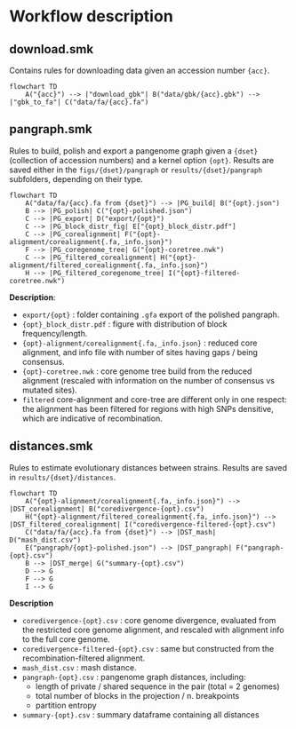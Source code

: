 # Workflow description

## download.smk

Contains rules for downloading data given an accession number `{acc}`.

```mermaid
flowchart TD
    A("{acc}") --> |"download_gbk"| B("data/gbk/{acc}.gbk") --> |"gbk_to_fa"| C("data/fa/{acc}.fa")
```

## pangraph.smk

Rules to build, polish and export a pangenome graph given a `{dset}` (collection of accession numbers) and a kernel option `{opt}`. Results are saved either in the `figs/{dset}/pangraph` or `results/{dset}/pangraph` subfolders, depending on their type.

```mermaid
flowchart TD
    A("data/fa/{acc}.fa from {dset}") --> |PG_build| B("{opt}.json") 
    B --> |PG_polish| C("{opt}-polished.json")
    C --> |PG_export| D("export/{opt}")
    C --> |PG_block_distr_fig| E["{opt}_block_distr.pdf"]
    C --> |PG_corealignment| F("{opt}-alignment/corealignment{.fa,_info.json}")
    F --> |PG_coregenome_tree| G("{opt}-coretree.nwk")
    C --> |PG_filtered_corealignment| H("{opt}-alignment/filtered_corealignment{.fa,_info.json}")
    H --> |PG_filtered_coregenome_tree| I("{opt}-filtered-coretree.nwk")
```

**Description**:
- `export/{opt}` : folder containing `.gfa` export of the polished pangraph.
- `{opt}_block_distr.pdf` : figure with distribution of block frequency/length.
- `{opt}-alignment/corealignment{.fa,_info.json}` : reduced core alignment, and info file with number of sites having gaps / being consensus.
- `{opt}-coretree.nwk` : core genome tree build from the reduced alignment (rescaled with information on the number of consensus vs mutated sites).
- `filtered` core-alignment and core-tree are different only in one respect: the alignment has been filtered for regions with high SNPs densitive, which are indicative of recombination.

## distances.smk

Rules to estimate evolutionary distances between strains. Results are saved in `results/{dset}/distances`.

```mermaid
flowchart TD
    A("{opt}-alignment/corealignment{.fa,_info.json}") --> |DST_corealignment| B("coredivergence-{opt}.csv")
    H("{opt}-alignment/filtered_corealignment{.fa,_info.json}") --> |DST_filtered_corealignment| I("coredivergence-filtered-{opt}.csv")
    C("data/fa/{acc}.fa from {dset}") --> |DST_mash| D("mash_dist.csv")
    E("pangraph/{opt}-polished.json") --> |DST_pangraph| F("pangraph-{opt}.csv")
    B --> |DST_merge| G("summary-{opt}.csv")
    D --> G
    F --> G
    I --> G
```

**Description**
- `coredivergence-{opt}.csv` : core genome divergence, evaluated from the restricted core genome alignment, and rescaled with alignment info to the full core genome.
- `coredivergence-filtered-{opt}.csv` : same but constructed from the recombination-filtered alignment.
- `mash_dist.csv` : mash distance.
- `pangraph-{opt}.csv` : pangenome graph distances, including:
  - length of private / shared sequence in the pair (total = 2 genomes)
  - total number of blocks in the projection / n. breakpoints
  - partition entropy
- `summary-{opt}.csv` : summary dataframe containing all distances